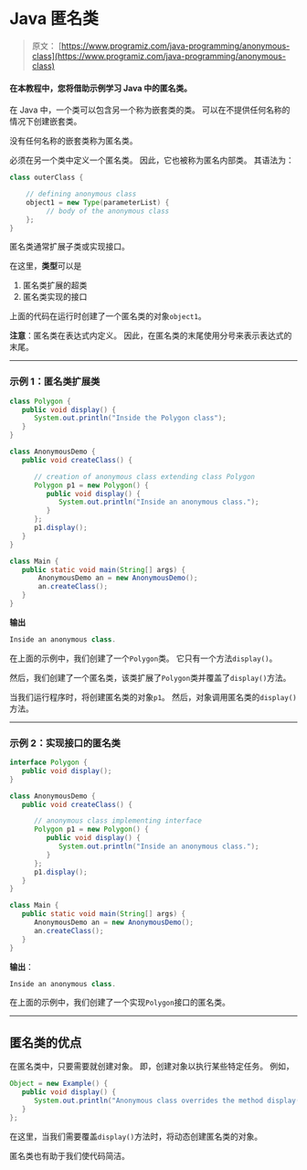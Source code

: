 # Java 匿名类

> 原文： [https://www.programiz.com/java-programming/anonymous-class](https://www.programiz.com/java-programming/anonymous-class)

#### 在本教程中，您将借助示例学习 Java 中的匿名类。

在 Java 中，一个类可以包含另一个称为嵌套类的类。 可以在不提供任何名称的情况下创建嵌套类。

没有任何名称的嵌套类称为匿名类。

必须在另一个类中定义一个匿名类。 因此，它也被称为匿名内部类。 其语法为：

```java
class outerClass {

    // defining anonymous class
    object1 = new Type(parameterList) {
         // body of the anonymous class
    };
} 
```

匿名类通常扩展子类或实现接口。

在这里，**类型**可以是

1.  匿名类扩展的超类
2.  匿名类实现的接口

上面的代码在运行时创建了一个匿名类的对象`object1`。

**注意**：匿名类在表达式内定义。 因此，在匿名类的末尾使用分号来表示表达式的末尾。

* * *

### 示例 1：匿名类扩展类

```java
class Polygon {
   public void display() {
      System.out.println("Inside the Polygon class");
   }
}

class AnonymousDemo {
   public void createClass() {

      // creation of anonymous class extending class Polygon
      Polygon p1 = new Polygon() {
         public void display() {
            System.out.println("Inside an anonymous class.");
         }
      };
      p1.display();
   }
}

class Main {
   public static void main(String[] args) {
       AnonymousDemo an = new AnonymousDemo();
       an.createClass();
   }
} 
```

**输出**

```java
Inside an anonymous class. 
```

在上面的示例中，我们创建了一个`Polygon`类。 它只有一个方法`display()`。

然后，我们创建了一个匿名类，该类扩展了`Polygon`类并覆盖了`display()`方法。

当我们运行程序时，将创建匿名类的对象`p1`。 然后，对象调用匿名类的`display()`方法。

* * *

### 示例 2：实现接口的匿名类

```java
interface Polygon {
   public void display();
}

class AnonymousDemo {
   public void createClass() {

      // anonymous class implementing interface
      Polygon p1 = new Polygon() {
         public void display() {
            System.out.println("Inside an anonymous class.");
         }
      };
      p1.display();
   }
}

class Main {
   public static void main(String[] args) {
      AnonymousDemo an = new AnonymousDemo();
      an.createClass();
   }
} 
```

**输出**：

```java
Inside an anonymous class. 
```

在上面的示例中，我们创建了一个实现`Polygon`接口的匿名类。

* * *

## 匿名类的优点

在匿名类中，只要需要就创建对象。 即，创建对象以执行某些特定任务。 例如，

```java
Object = new Example() {
   public void display() {
      System.out.println("Anonymous class overrides the method display().");
   }
}; 
```

在这里，当我们需要覆盖`display()`方法时，将动态创建匿名类的对象。

匿名类也有助于我们使代码简洁。